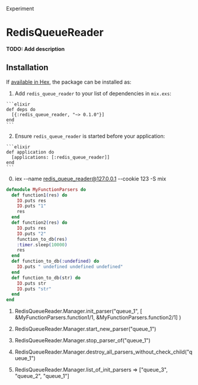 Experiment

# RedisQueueReader

**TODO: Add description**

## Installation

If [available in Hex](https://hex.pm/docs/publish), the package can be installed as:

  1. Add `redis_queue_reader` to your list of dependencies in `mix.exs`:

    ```elixir
    def deps do
      [{:redis_queue_reader, "~> 0.1.0"}]
    end
    ```

  2. Ensure `redis_queue_reader` is started before your application:

    ```elixir
    def application do
      [applications: [:redis_queue_reader]]
    end
    ```



0) iex --name redis_queue_reader@127.0.0.1 --cookie 123 -S mix


```elixir
defmodule MyFunctionParsers do
  def function1(res) do
    IO.puts res
    IO.puts "1"
    res
  end
  def function2(res) do
    IO.puts res
    IO.puts "2"
    function_to_db(res)
    :timer.sleep(10000)
    res
  end
  def function_to_db(:undefined) do
    IO.puts " undefined undefined undefined"
  end
  def function_to_db(str) do
    IO.puts str
    IO.puts "str"
  end
end
```

1) RedisQueueReader.Manager.init_parser("queue_1", [ &MyFunctionParsers.function1/1, &MyFunctionParsers.function2/1] )


2) RedisQueueReader.Manager.start_new_parser("queue_1")

3) RedisQueueReader.Manager.stop_parser_of("queue_1")

4) RedisQueueReader.Manager.destroy_all_parsers_without_check_child("queue_1")

5) RedisQueueReader.Manager.list_of_init_parsers => ["queue_3", "queue_2", "queue_1"]




